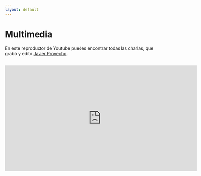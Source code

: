 ```yaml
---
layout: default
---
```


# Multimedia

En este reproductor de Youtube puedes encontrar todas las charlas, que grabó y
editó [Javier Provecho](https://twitter.com/javierprovecho).

<div>
​   <iframe
        width="620"
        height="340"
        src="https://www.youtube.com/embed/videoseries?list=PL94ziy7W5BvtHjQ7cOqzfolaKSlaWYjlz"
        frameborder="0"
        webkitAllowFullScreen
        mozallowfullscreen
        allowFullScreen
        allow="autoplay; encrypted-media">
    </iframe>
</div>
